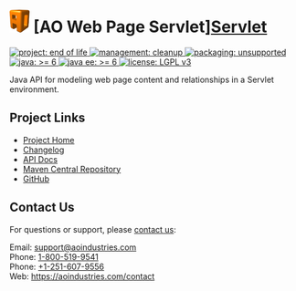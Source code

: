 # [<img src="ao-logo.png" alt="AO Logo" width="35" height="40">](https://github.com/aoindustries) [AO Web Page Servlet][Servlet](https://github.com/aoindustries/semanticcms-core-servlet)
<p>
	<a href="https://aoindustries.com/life-cycle#project-end-of-life">
		<img src="https://semanticcms.com/ao-badges/project-end-of-life.svg" alt="project: end of life" />
	</a>
	<a href="https://aoindustries.com/life-cycle#management-cleanup">
		<img src="https://semanticcms.com/ao-badges/management-cleanup.svg" alt="management: cleanup" />
	</a>
	<a href="https://aoindustries.com/life-cycle#packaging-unsupported">
		<img src="https://semanticcms.com/ao-badges/packaging-unsupported.svg" alt="packaging: unsupported" />
	</a>
	<br />
	<a href="https://docs.oracle.com/javase/6/docs/api/">
		<img src="https://semanticcms.com/ao-badges/java-6.svg" alt="java: &gt;= 6" />
	</a>
	<a href="https://docs.oracle.com/javaee/6/api/">
		<img src="https://semanticcms.com/ao-badges/javaee-6.svg" alt="java ee: &gt;= 6" />
	</a>
	<a href="https://www.gnu.org/licenses/lgpl-3.0">
		<img src="https://semanticcms.com/ao-badges/license-lgpl-3.0.svg" alt="license: LGPL v3" />
	</a>
</p>

Java API for modeling web page content and relationships in a Servlet environment.

## Project Links
* [Project Home](https://semanticcms.com/core/servlet/)
* [Changelog](https://semanticcms.com/core/servlet/changelog)
* [API Docs](https://semanticcms.com/core/servlet/apidocs/)
* [Maven Central Repository](https://search.maven.org/#search%7Cgav%7C1%7Cg:%22com.aoindustries%22%20AND%20a:%22ao-web-page-servlet%22)
* [GitHub](https://github.com/aoindustries/semanticcms-core-servlet)

## Contact Us
For questions or support, please [contact us](https://aoindustries.com/contact):

Email: [support@aoindustries.com](mailto:support@aoindustries.com)  
Phone: [1-800-519-9541](tel:1-800-519-9541)  
Phone: [+1-251-607-9556](tel:+1-251-607-9556)  
Web: https://aoindustries.com/contact
